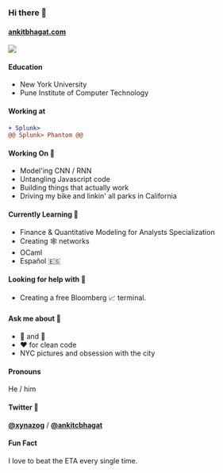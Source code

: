 ### Hi there 👋

#### [ankitbhagat.com](https://ankitbhagat.com)


<!--
**xynazog/xynazog** is a ✨ _special_ ✨ repository because its `README.md` (this file) appears on your GitHub profile.
Here are some ideas to get you started:
- 🔭 I’m currently working on ...
- 🌱 I’m currently learning ...
- 👯 I’m looking to collaborate on ...
- 🤔 I’m looking for help with ...
- 💬 Ask me about ...
- 📫 How to reach me: ...
- 😄 Pronouns: ...
- ⚡ Fun fact: ...
-->
![](https://media.giphy.com/media/DeOa0SqsDH5sc/giphy.gif)

#### Education
- New York University
- Pune Institute of Computer Technology

#### Working at
```diff
+ Splunk>
@@ Splunk> Phantom @@
```

#### Working On 🔭
- Model'ing CNN / RNN
- Untangling Javascript code
- Building things that actually work
- Driving my bike and linkin' all parks in California

#### Currently Learning 🤯
- Finance & Quantitative Modeling for Analysts Specialization
- Creating 🕸 networks 
- OCaml
- Español 🇪🇸

#### Looking for help with 🤔
- Creating a free Bloomberg 📈 terminal.

#### Ask me about 💬
- 🍕 and 🎵
- ❤️ for clean code
- NYC pictures and obsession with the city

#### Pronouns
He / him

#### Twitter 🦜
**[@xynazog](https://twitter.com/xynazog)** / **[@ankitcbhagat](https://twitter.com/ankitcbhagat)**

#### Fun Fact
I love to beat the ETA every single time.

